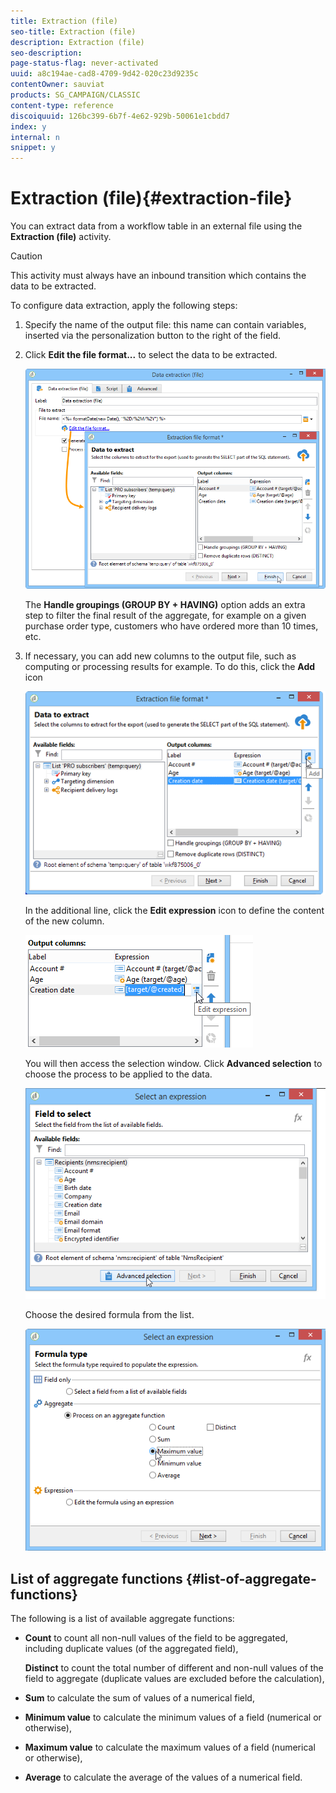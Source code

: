 ```yaml
---
title: Extraction (file)
seo-title: Extraction (file)
description: Extraction (file)
seo-description: 
page-status-flag: never-activated
uuid: a8c194ae-cad8-4709-9d42-020c23d9235c
contentOwner: sauviat
products: SG_CAMPAIGN/CLASSIC
content-type: reference
discoiquuid: 126bc399-6b7f-4e62-929b-50061e1cbdd7
index: y
internal: n
snippet: y
---
```


# Extraction (file){#extraction-file}

You can extract data from a workflow table in an external file using the **Extraction (file)** activity.

>[!CAUTION]
>
>This activity must always have an inbound transition which contains the data to be extracted.

To configure data extraction, apply the following steps:

1. Specify the name of the output file: this name can contain variables, inserted via the personalization button to the right of the field.
1. Click **Edit the file format...** to select the data to be extracted.

   ![](assets/s_advuser_extract_file_param.png)

   The **Handle groupings (GROUP BY + HAVING)** option adds an extra step to filter the final result of the aggregate, for example on a given purchase order type, customers who have ordered more than 10 times, etc.

1. If necessary, you can add new columns to the output file, such as computing or processing results for example. To do this, click the **Add** icon 

   ![](assets/s_advuser_extract_file_add_col.png)

   In the additional line, click the **Edit expression** icon to define the content of the new column. 

   ![](assets/s_advuser_extract_file_add_exp.png)

   You will then access the selection window. Click **Advanced selection** to choose the process to be applied to the data.

   ![](assets/s_advuser_extract_file_advanced_selection.png)

   Choose the desired formula from the list.

   ![](assets/s_advuser_extract_file_agregate_values.png)

## List of aggregate functions {#list-of-aggregate-functions}

The following is a list of available aggregate functions:

* **Count** to count all non-null values of the field to be aggregated, including duplicate values (of the aggregated field),

  **Distinct** to count the total number of different and non-null values of the field to aggregate (duplicate values are excluded before the calculation),

* **Sum** to calculate the sum of values of a numerical field,
* **Minimum value** to calculate the minimum values of a field (numerical or otherwise),
* **Maximum value** to calculate the maximum values of a field (numerical or otherwise),
* **Average** to calculate the average of the values of a numerical field.


